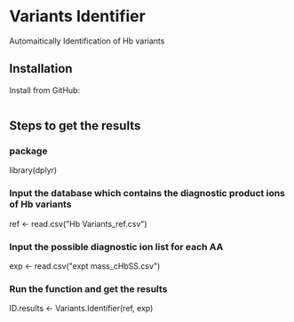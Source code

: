 Variants Identifier
================
Automaitically Identification of Hb variants
## Installation

Install from GitHub:

``` 

```

## Steps to get the results
### package
library(dplyr)
### Input the database which contains the diagnostic product ions of Hb variants
ref <- read.csv("Hb Variants_ref.csv")
### Input the possible diagnostic ion list for each AA
exp <- read.csv("expt mass_cHbSS.csv")
### Run the function and get the results
ID.results <- Variants.Identifier(ref, exp)

